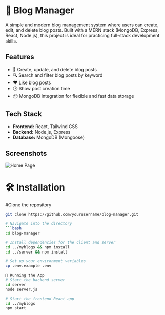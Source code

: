 # 📘 Blog Manager

A simple and modern blog management system where users can create, edit, and delete blog posts. Built with a MERN stack (MongoDB, Express, React, Node.js), this project is ideal for practicing full-stack development skills.

## Features

- 📝 Create, update, and delete blog posts
- 🔍 Search and filter blog posts by keyword
- ❤️ Like blog posts
- 🕒 Show post creation time
- 📦 MongoDB integration for flexible and fast data storage

## Tech Stack

- **Frontend:** React, Tailwind CSS
- **Backend:** Node.js, Express
- **Database:** MongoDB (Mongoose)

## Screenshots

![Home Page](https://github.com/user-attachments/assets/0f7ab10f-906a-4c16-a399-e1a04760c392)

# 🛠️ Installation

#Clone the repository
```bash
git clone https://github.com/yourusername/blog-manager.git

# Navigate into the directory
```bash
cd blog-manager

# Install dependencies for the client and server
cd ../myblogs && npm install
cd ../server && npm install

# Set up your environment variables
cp .env.example .env

🧪 Running the App
# Start the backend server
cd server
node server.js 

# Start the frontend React app
cd ../myblogs
npm start



